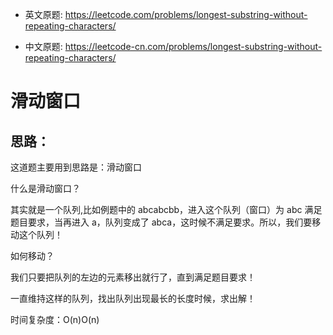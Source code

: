 <!--
 * @Author: your name
 * @Date: 2021-09-17 11:32:48
 * @LastEditTime: 2021-09-17 11:36:58
 * @LastEditors: Please set LastEditors
 * @Description: In User Settings Edit
 * @FilePath: /CS-notes/C++/playground/Longest-Substring-Without-Repeating-Characters/readme.md
-->

- 英文原题: https://leetcode.com/problems/longest-substring-without-repeating-characters/

- 中文原题: https://leetcode-cn.com/problems/longest-substring-without-repeating-characters/


# 滑动窗口

## 思路：
这道题主要用到思路是：滑动窗口

什么是滑动窗口？

其实就是一个队列,比如例题中的 abcabcbb，进入这个队列（窗口）为 abc 满足题目要求，当再进入 a，队列变成了 abca，这时候不满足要求。所以，我们要移动这个队列！

如何移动？

我们只要把队列的左边的元素移出就行了，直到满足题目要求！

一直维持这样的队列，找出队列出现最长的长度时候，求出解！

时间复杂度：O(n)O(n)

